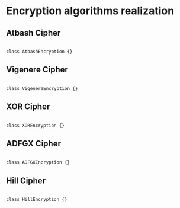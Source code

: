 # Encryption algorithms realization

## Atbash Cipher

```

class AtbashEncryption {}

```

## Vigenere Cipher

```

class VigenereEncryption {}

```

## XOR Cipher

```

class XOREncryption {}

```

## ADFGX Cipher

```

class ADFGXEncryption {}

```

## Hill Cipher

```

class HillEncryption {}

```
